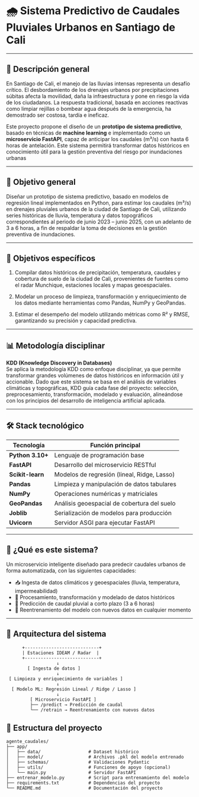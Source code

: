 # 🌧️ Sistema Predictivo de Caudales Pluviales Urbanos en Santiago de Cali

---

## 📌 Descripción general

En Santiago de Cali, el manejo de las lluvias intensas representa un desafío crítico. El desbordamiento de los drenajes urbanos por precipitaciones súbitas afecta la movilidad, daña la infraestructura y pone en riesgo la vida de los ciudadanos. La respuesta tradicional, basada en acciones reactivas como limpiar rejillas o bombear agua después de la emergencia, ha demostrado ser costosa, tardía e ineficaz.

Este proyecto propone el diseño de un **prototipo de sistema predictivo**, basado en técnicas de **machine learning** e implementado como un **microservicio FastAPI**, capaz de anticipar los caudales (m³/s) con hasta 6 horas de antelación. Este sistema permitirá transformar datos históricos en conocimiento útil para la gestión preventiva del riesgo por inundaciones urbanas

---

## 🎯 Objetivo general

Diseñar un prototipo de sistema predictivo, basado en modelos de regresión lineal implementados en Python, para estimar los caudales (m³/s) en drenajes pluviales urbanos de la ciudad de Santiago de Cali, utilizando series históricas de lluvia, temperatura y datos topográficos correspondientes al periodo de junio 2023 – junio 2025, con un adelanto de 3 a 6 horas, a fin de respaldar la toma de decisiones en la gestión preventiva de inundaciones.

---

## 📌 Objetivos específicos

1. Compilar datos históricos de precipitación, temperatura, caudales y cobertura de suelo de la ciudad de Cali, provenientes de fuentes como el radar Munchique, estaciones locales y mapas geoespaciales.

2. Modelar un proceso de limpieza, transformación y enriquecimiento de los datos mediante herramientas como Pandas, NumPy y GeoPandas.

3. Estimar el desempeño del modelo utilizando métricas como R² y RMSE, garantizando su precisión y capacidad predictiva.

---

## 📊 Metodología disciplinar

**KDD (Knowledge Discovery in Databases)**  
Se aplica la metodología KDD como enfoque disciplinar, ya que permite transformar grandes volúmenes de datos históricos en información útil y accionable. Dado que este sistema se basa en el análisis de variables climáticas y topográficas, KDD guía cada fase del proyecto: selección, preprocesamiento, transformación, modelado y evaluación, alineándose con los principios del desarrollo de inteligencia artificial aplicada.

---

## 🛠️ Stack tecnológico

| Tecnología        | Función principal                                |
|------------------|--------------------------------------------------|
| **Python 3.10+** | Lenguaje de programación base                    |
| **FastAPI**      | Desarrollo del microservicio RESTful             |
| **Scikit-learn** | Modelos de regresión (lineal, Ridge, Lasso)      |
| **Pandas**       | Limpieza y manipulación de datos tabulares       |
| **NumPy**        | Operaciones numéricas y matriciales              |
| **GeoPandas**    | Análisis geoespacial de cobertura del suelo      |
| **Joblib**       | Serialización de modelos para producción         |
| **Uvicorn**      | Servidor ASGI para ejecutar FastAPI              |

---

## 🧠 ¿Qué es este sistema?

Un microservicio inteligente diseñado para predecir caudales urbanos de forma automatizada, con las siguientes capacidades:

- 📥 Ingesta de datos climáticos y geoespaciales (lluvia, temperatura, impermeabilidad)
- 🧪 Procesamiento, transformación y modelado de datos históricos
- 🤖 Predicción de caudal pluvial a corto plazo (3 a 6 horas)
- 🔁 Reentrenamiento del modelo con nuevos datos en cualquier momento

---
## 🔁 Arquitectura del sistema

          +----------------------------+
          | Estaciones IDEAM / Radar  |
          +----------------------------+
                       ↓
            [ Ingesta de datos ]
                       ↓
     [ Limpieza y enriquecimiento de variables ]
                       ↓
      [ Modelo ML: Regresión Lineal / Ridge / Lasso ]
                       ↓
             [ Microservicio FastAPI ]
             ├── /predict → Predicción de caudal
             └── /retrain → Reentrenamiento con nuevos datos


## 📁 Estructura del proyecto

```plaintext
agente_caudales/
├── app/
│   ├── data/                  # Dataset histórico
│   ├── model/                 # Archivos .pkl del modelo entrenado
│   ├── schemas/               # Validaciones Pydantic
│   ├── utils/                 # Funciones de apoyo (opcional)
│   └── main.py                # Servidor FastAPI
├── entrenar_modelo.py         # Script para entrenamiento del modelo
├── requirements.txt           # Dependencias del proyecto
└── README.md                  # Documentación del proyecto

